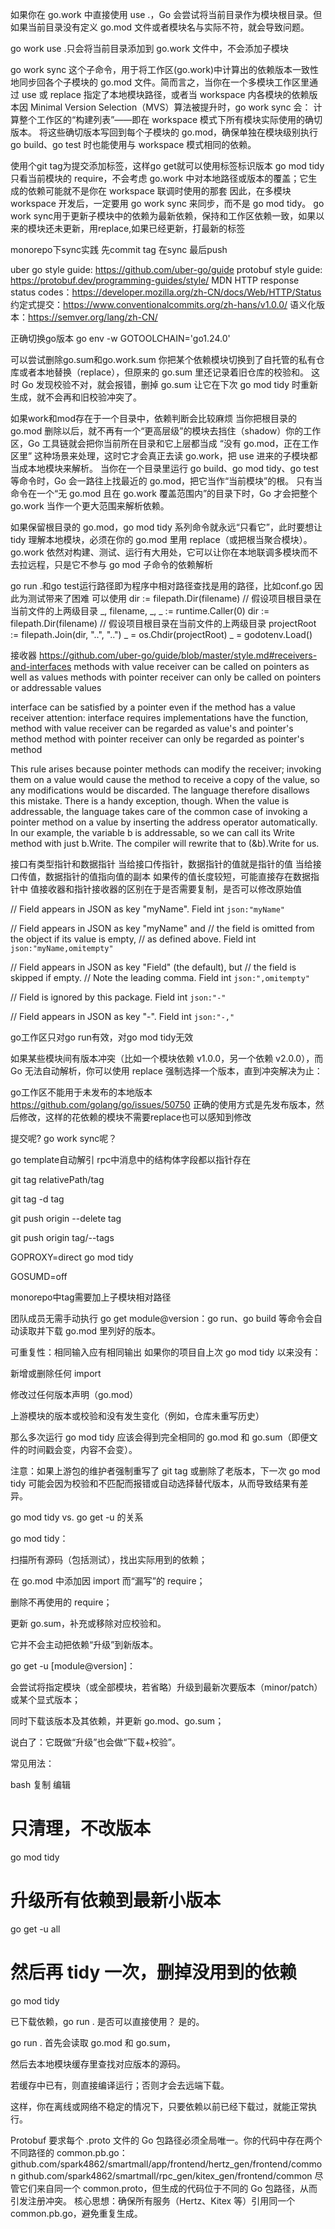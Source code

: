 如果你在 go.work 中直接使用 use .，Go 会尝试将当前目录作为模块根目录。但如果当前目录没有定义 go.mod 文件或者模块名与实际不符，就会导致问题。

go work use .只会将当前目录添加到 go.work 文件中，不会添加子模块

go work sync 这个子命令，用于将工作区(go.work)中计算出的依赖版本一致性地同步回各个子模块的 go.mod 文件。简而言之，当你在一个多模块工作区里通过 use 或 replace 指定了本地模块路径，或者当 workspace 内各模块的依赖版本因 Minimal Version Selection（MVS）算法被提升时，go work sync 会： 计算整个工作区的“构建列表”——即在 workspace 模式下所有模块实际使用的确切版本。 将这些确切版本写回到每个子模块的 go.mod，确保单独在模块级别执行 go build、go test 时也能使用与 workspace 模式相同的依赖。

使用个git tag为提交添加标签，这样go get就可以使用标签标识版本
go mod tidy 只看当前模块的 require，不会考虑 go.work 中对本地路径或版本的覆盖；它生成的依赖可能就不是你在 workspace 联调时使用的那套
因此，在多模块 workspace 开发后，一定要用 go work sync 来同步，而不是 go mod tidy。
go work sync用于更新子模块中的依赖为最新依赖，保持和工作区依赖一致，如果以来的模块还未更新，用replace,如果已经更新，打最新的标签


monorepo下sync实践
先commit tag
在sync
最后push


uber go style guide: https://github.com/uber-go/guide
protobuf style guide: https://protobuf.dev/programming-guides/style/
MDN HTTP response status codes：https://developer.mozilla.org/zh-CN/docs/Web/HTTP/Status
约定式提交：https://www.conventionalcommits.org/zh-hans/v1.0.0/
语义化版本：https://semver.org/lang/zh-CN/

正确切换go版本
go env -w GOTOOLCHAIN='go1.24.0'

可以尝试删除go.sum和go.work.sum
你把某个依赖模块切换到了自托管的私有仓库或者本地替换（replace），但原来的 go.sum 里还记录着旧仓库的校验和。
这时 Go 发现校验不对，就会报错，删掉 go.sum 让它在下次 go mod tidy 时重新生成，就不会再和旧校验冲突了。

如果work和mod存在于一个目录中，依赖判断会比较麻烦
当你把根目录的 go.mod 删除以后，就不再有一个“更高层级”的模块去挡住（shadow）你的工作区，Go 工具链就会把你当前所在目录和它上层都当成 “没有 go.mod，正在工作区里” 这种场景来处理，这时它才会真正去读 go.work，把 use 进来的子模块都当成本地模块来解析。
当你在一个目录里运行 go build、go mod tidy、go test 等命令时，Go 会一路往上找最近的 go.mod，把它当作“当前模块”的根。
只有当命令在一个“无 go.mod 且在 go.work 覆盖范围内”的目录下时，Go 才会把整个 go.work 当作一个更大范围来解析依赖。


如果保留根目录的 go.mod，go mod tidy 系列命令就永远“只看它”，此时要想让 tidy 理解本地模块，必须在你的 go.mod 里用 replace（或把根当聚合模块）。
go.work 依然对构建、测试、运行有大用处，它可以让你在本地联调多模块而不去拉远程，只是它不参与 go mod 子命令的依赖解析


go run .和go test运行路径即为程序中相对路径查找是用的路径，比如conf.go
因此为测试带来了困难
可以使用
dir := filepath.Dir(filename)
// 假设项目根目录在当前文件的上两级目录
_, filename, _, _ := runtime.Caller(0)
dir := filepath.Dir(filename)
// 假设项目根目录在当前文件的上两级目录
projectRoot := filepath.Join(dir, "..", "..")
_ = os.Chdir(projectRoot)
_ = godotenv.Load()


接收器
https://github.com/uber-go/guide/blob/master/style.md#receivers-and-interfaces
methods with value receiver can be called on pointers as well as values
methods with pointer receiver can only be called on pointers or addressable values

interface can be satisfied by a pointer even if the method has a value receiver
attention: interface requires implementations have the function, 
method with value receiver can be regarded as value's and pointer's method
method with pointer receiver can only be regarded as pointer's method

This rule arises because pointer methods can modify the receiver; invoking them on a value would cause the method to receive a copy of the value, so any modifications would be discarded. The language therefore disallows this mistake. There is a handy exception, though. When the value is addressable, the language takes care of the common case of invoking a pointer method on a value by inserting the address operator automatically. In our example, the variable b is addressable, so we can call its Write method with just b.Write. The compiler will rewrite that to (&b).Write for us.

接口有类型指针和数据指针
当给接口传指针，数据指针的值就是指针的值
当给接口传值，数据指针的值指向值的副本
如果传的值长度较短，可能直接存在数据指针中
值接收器和指针接收器的区别在于是否需要复制，是否可以修改原始值


// Field appears in JSON as key "myName".
Field int `json:"myName"`

// Field appears in JSON as key "myName" and
// the field is omitted from the object if its value is empty,
// as defined above.
Field int `json:"myName,omitempty"`

// Field appears in JSON as key "Field" (the default), but
// the field is skipped if empty.
// Note the leading comma.
Field int `json:",omitempty"`

// Field is ignored by this package.
Field int `json:"-"`

// Field appears in JSON as key "-".
Field int `json:"-,"`

go工作区只对go run有效，对go mod tidy无效

如果某些模块间有版本冲突（比如一个模块依赖 v1.0.0，另一个依赖 v2.0.0），而 Go 无法自动解析，你可以使用 replace 强制选择一个版本，直到冲突解决为止：

go工作区不能用于未发布的本地版本
https://github.com/golang/go/issues/50750
正确的使用方式是先发布版本，然后修改，这样的花依赖的模块不需要replace也可以感知到修改

提交呢? go work sync呢？

go template自动解引
rpc中消息中的结构体字段都以指针存在


git tag relativePath/tag

git tag -d tag

git push origin --delete tag

git push origin tag/--tags

GOPROXY=direct go mod tidy

GOSUMD=off

monorepo中tag需要加上子模块相对路径

团队成员无需手动执行 go get module@version：go run、go build 等命令会自动读取并下载 go.mod 里列好的版本。

可重复性：相同输入应有相同输出
如果你的项目自上次 go mod tidy 以来没有：

新增或删除任何 import

修改过任何版本声明（go.mod）

上游模块的版本或校验和没有发生变化（例如，仓库未重写历史）

那么多次运行 go mod tidy 应该会得到完全相同的 go.mod 和 go.sum（即便文件的时间戳会变，内容不会变）。

注意：如果上游包的维护者强制重写了 git tag 或删除了老版本，下一次 go mod tidy 可能会因为校验和不匹配而报错或自动选择替代版本，从而导致结果有差异。

go mod tidy vs. go get -u 的关系

go mod tidy：

扫描所有源码（包括测试），找出实际用到的依赖；

在 go.mod 中添加因 import 而“漏写”的 require；

删除不再使用的 require；

更新 go.sum，补充或移除对应校验和。

它并不会主动把依赖“升级”到新版本。

go get -u [module@version]：

会尝试将指定模块（或全部模块，若省略）升级到最新次要版本（minor/patch）或某个显式版本；

同时下载该版本及其依赖，并更新 go.mod、go.sum；

说白了：它既做“升级”也会做“下载+校验”。

常见用法：

bash
复制
编辑
# 只清理，不改版本
go mod tidy

# 升级所有依赖到最新小版本
go get -u all
# 然后再 tidy 一次，删掉没用到的依赖
go mod tidy

已下载依赖，go run . 是否可以直接使用？
是的。

go run . 首先会读取 go.mod 和 go.sum，

然后去本地模块缓存里查找对应版本的源码。

若缓存中已有，则直接编译运行；否则才会去远端下载。

这样，你在离线或网络不稳定的情况下，只要依赖以前已经下载过，就能正常执行。

Protobuf 要求每个 .proto 文件的 Go 包路径必须全局唯一。你的代码中存在两个不同路径的 common.pb.go：
github.com/spark4862/smartmall/app/frontend/hertz_gen/frontend/common
github.com/spark4862/smartmall/rpc_gen/kitex_gen/frontend/common
尽管它们来自同一个 common.proto，但生成的代码位于不同的 Go 包路径，从而引发注册冲突。
核心思想：确保所有服务（Hertz、Kitex 等）引用同一个 common.pb.go，避免重复生成。